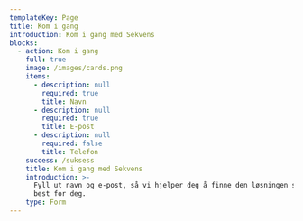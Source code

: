 ```yaml
---
templateKey: Page
title: Kom i gang
introduction: Kom i gang med Sekvens
blocks:
  - action: Kom i gang
    full: true
    image: /images/cards.png
    items:
      - description: null
        required: true
        title: Navn
      - description: null
        required: true
        title: E-post
      - description: null
        required: false
        title: Telefon
    success: /suksess
    title: Kom i gang med Sekvens
    introduction: >-
      Fyll ut navn og e-post, så vi hjelper deg å finne den løsningen som passer
      best for deg.
    type: Form
---
```



